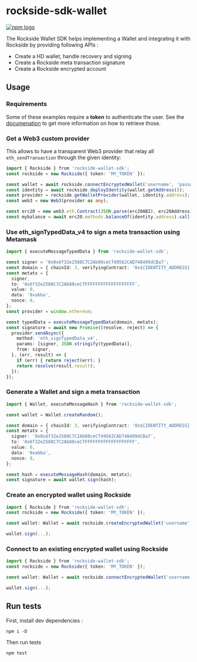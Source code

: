 # rockside-sdk-wallet

[![npm logo](https://nodei.co/npm/@rocksideio/rockside-wallet-sdk.png?mini=true)](https://www.npmjs.com/package/@rocksideio/rockside-wallet-sdk)

The Rockside Wallet SDK helps implementing a Wallet and integrating it with Rockside by providing following APIs :

-   Create a HD wallet, handle recovery and signing
-   Create a Rockside meta transaction signature
-   Create a Rockside encrypted account

## Usage

### Requirements

Some of these examples require a **token** to authenticate the user. See the [documenation](https://docs.rockside.io/) to get more information on how to retrieve those.

### Get a Web3 custom provider

This allows to have a transparent Web3 provider that relay all `eth_sendTransaction` through the given identity:

```typescript
import { Rockside } from 'rockside-wallet-sdk';
const rockside = new Rockside({ token: 'MY_TOKEN' });

const wallet = await rockside.connectEncryptedWallet('username', 'password');
const identity = await rockside.deployIdentity(wallet.getAddress());
const provider = rockside.getWalletProvider(wallet, identity.address);
const web3 = new Web3(provider as any);

const erc20 = new web3.eth.Contract(JSON.parse(erc20ABI), erc20Address);
const mybalance = await erc20.methods.balanceOf(identity.address).call();
```


### Use eth_signTypedData_v4 to sign a meta transaction using Metamask

```typescript
import { executeMessageTypedData } from 'rockside-wallet-sdk';

const signer = '0x0x6f32e2588C7C2Ab80ceCf49562CAD748409dCBa7';
const domain = { chainId: 3, verifyingContract: '0x${IDENTITY_ADDRESS}' };
const metatx = {
  signer,
  to: '0x6f32e2588C7C2Ab80ceCfFFFFFFFFFFFFFFFFFFF',
  value: 0,
  data: '0xabba',
  nonce: 0,
};
const provider = window.ethereum;

const typedData = executeMessageTypedData(domain, metatx);
const signature = await new Promise((resolve, reject) => {
  provider.sendAsync({
    method: 'eth_signTypedData_v4',
    params: [signer, JSON.stringify(typedData)],
    from: signer,
  }, (err, result) => {
    if (err) { return reject(err); }
    return resolve(result.result);
  });
});
```

### Generate a Wallet and sign a meta transaction

```typescript
import { Wallet, executeMessageHash } from 'rockside-wallet-sdk';

const wallet = Wallet.createRandom();

const domain = { chainId: 3, verifyingContract: '0x${IDENTITY_ADDRESS}' };
const metatx = {
  signer: '0x0x6f32e2588C7C2Ab80ceCf49562CAD748409dCBa7',
  to: '0x6f32e2588C7C2Ab80ceCfFFFFFFFFFFFFFFFFFFF',
  value: 0,
  data: '0xabba',
  nonce: 0,
};

const hash = executeMessageHash(domain, metatx);
const signature = await wallet.sign(hash);
```

### Create an encrypted wallet using Rockside

```typescript
import { Rockside } from 'rockside-wallet-sdk';
const rockside = new Rockside({ token: 'MY_TOKEN' });

const wallet: Wallet = await rockside.createEncryptedWallet('username', 'password');

wallet.sign(...);
```

### Connect to an existing encrypted wallet using Rockside

```typescript
import { Rockside } from 'rockside-wallet-sdk';
const rockside = new Rockside({ token: 'MY_TOKEN' });

const wallet: Wallet = await rockside.connectEncryptedWallet('username', 'password');

wallet.sign(...);
```

## Run tests

First, install dev dependencies :

```shell
npm i -D
```

Then run tests

```shell
npm test
```
